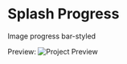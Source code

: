 # Splash Progress
Image progress bar-styled

Preview:
![Project Preview](https://i.imgur.com/sTDYHVx.gif)